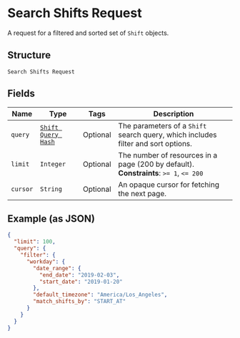 
# Search Shifts Request

A request for a filtered and sorted set of `Shift` objects.

## Structure

`Search Shifts Request`

## Fields

| Name | Type | Tags | Description |
|  --- | --- | --- | --- |
| `query` | [`Shift Query Hash`](../../doc/models/shift-query.md) | Optional | The parameters of a `Shift` search query, which includes filter and sort options. |
| `limit` | `Integer` | Optional | The number of resources in a page (200 by default).<br>**Constraints**: `>= 1`, `<= 200` |
| `cursor` | `String` | Optional | An opaque cursor for fetching the next page. |

## Example (as JSON)

```json
{
  "limit": 100,
  "query": {
    "filter": {
      "workday": {
        "date_range": {
          "end_date": "2019-02-03",
          "start_date": "2019-01-20"
        },
        "default_timezone": "America/Los_Angeles",
        "match_shifts_by": "START_AT"
      }
    }
  }
}
```

